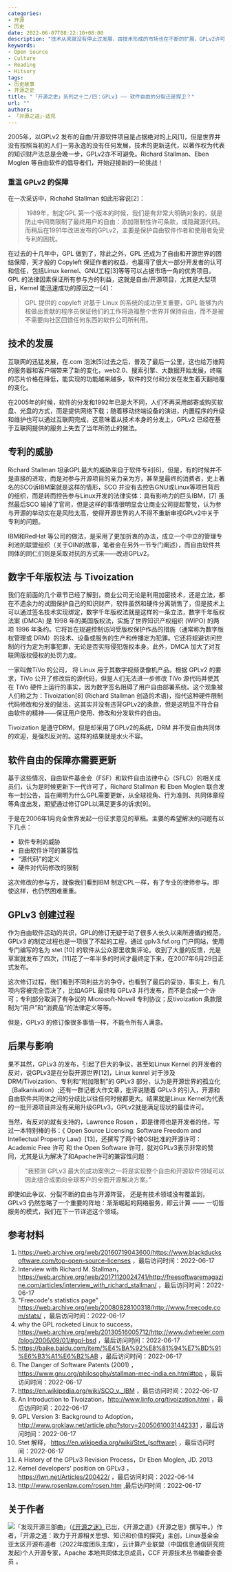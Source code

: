 ```yaml
---
categories:
- 开源
- 历史
date: 2022-06-07T08:22:10+08:00
description: "技术从来就没有停止过发展，由技术形成的市场也在不断的扩展，GPLv2许可在一些新的领域无法做到软件自由，比如智能终端、更多许可的兼容性等等，已经是乏力，这意味着无法促进项目和共同体的发展了，那么就需要求变，变化就意味着有人追随有人反对，这会带来分裂，那么是否能吸引到新生力量了呢？这也意味着一种创新的冒险。"
keywords:
- Open Source
- Culture
- Reading
- Hitsory
tags:
- 历史故事
- 开源之史
title: "「开源之史」系列之十二/四：GPLv3 —— 软件自由的分裂还是捍卫？"
url: ""
authors:
- 「开源之道」·适兕
---
```


2005年，以GPLv2 发布的自由/开源软件项目是占据绝对的上风[1]，但是世界并没有按照当初的人们一劳永逸的没有任何发展，技术的更新迭代，以著作权为代表的知识财产法总是会晚一步，GPLv2亦不可避免。Richard Stallman、Eben Moglen 等自由软件的倡导者们，开始迎接新的一轮挑战！

### 重温 GPLv2 的保障

在一次采访中，Richahd Stallman 如此形容说[2]：

>  1989年，制定GPL 第一个版本的时候，我们是有非常大明确对象的，就是防止中间商限制了最终用户的自由：添加限制性许可条款，或隐藏源代码。而稍后在1991年改进发布的GPLv2，主要是保护自由软件作者和使用者免受专利的困扰。

在过去的十几年中，GPL 做到了，除此之外，GPL 还成为了自由和开源世界的团结保障，天才般的 Copyleft 保证作者的权益，也赢得了很大一部分开发者的认可和信任，包括Linux kernel、GNU工程[3]等等可以占据市场一角的优秀项目。GPL 的法律因素保证所有参与方的利益，这就是自由/开源项目，尤其是大型项目，Kernel 能迅速成功的原因之一[4]：

> GPL 提供的 copyleft 对基于 Linux 的系统的成功至关重要，GPL 能够为内核做出贡献的程序员保证他们的工作将造福整个世界并保持自由，而不是被不需要向社区回馈任何东西的软件公司所利用。

## 技术的发展

互联网的迅猛发展，在.com 泡沫[5]过去之后，普及了最后一公里，这也给万维网的服务器和客户端带来了新的变化，web2.0、搜索引擎、大数据开始发展，终端的芯片价格在降低，能实现的功能越来越多，软件的交付和分发在发生着天翻地覆的变化。

在2005年的时候，软件的分发和1992年已是大不同，人们不再采用邮寄或购买软盘、光盘的方式，而是提供网络下载；随着移动终端设备的演进，内置程序的升级和维护也可以通过互联网完成，这意味着从技术本身的分发上，GPLv2 已经在基于互联网提供的服务上失去了当年所防止的做法。

## 专利的威胁

Richard Stallman 坦承GPL最大的威胁来自于软件专利[6]，但是，有的时候并不是直接的进攻，而是对参与开源项目的亲力亲为方，甚至是最终的消费者，史上著名的SCO诉IBM案就是这样的情形，SCO 并没有去控告GNU或Linux等项目背后的组织，而是转而控告参与Linux开发的法律实体：具有影响力的巨头IBM，[7] 虽然最后SCO 输掉了官司，但是这样的事情很明显会让商业公司提起警觉，认为参与开源的举动实在是风险太高，使得开源世界的人不得不重新审视GPLv2中关于专利的问题。

IBM和RedHat 等公司的做法，是采用了更加折衷的办法，成立一个中立的管理专利池的联盟组织（关于OIN的故事，笔者会在另外一节专门阐述），而自由软件共同体的同仁们则是采取对抗的方式来——改进GPLv2。

## 数字千年版权法 与 Tivoization

我们在前面的几个章节已经了解到，商业公司无论是利用加密技术，还是立法，都在不遗余力的试图保护自己的知识财产，软件虽然和硬件分离销售了，但是技术上可以通过签名技术实现绑定，数字千年版权法就是这样的一条立法，数字千年版权法案 (DMCA) 是 1998 年的美国版权法，实施了世界知识产权组织 (WIPO) 的两项 1996 年条约。它将旨在规避控制访问受版权保护作品的措施（通常称为数字版权管理或 DRM）的技术、设备或服务的生产和传播定为犯罪。它还将规避访问控制的行为定为刑事犯罪，无论是否实际侵犯版权本身。此外，DMCA 加大了对互联网版权侵权的处罚力度。

一家叫做TiVo 的公司， 将 Linux 用于其数字视频录像机产品。根据 GPLv2 的要求，TiVo 公开了修改后的源代码，但是人们无法进一步修改 TiVo 源代码并使其在 TiVo 硬件上运行的事实，因为数字签名阻碍了用户自由部署系统。这个现象被人们称之为：Tivoization[8] (Richard Stallman 创造的术语)，指代这种硬件限制代码修改和分发的做法，这其实并没有违背GPLv2的条款，但是这明显不符合自由软件的精神——保证用户使用、修改和分发软件的自由。

Tivoization 是遵守DRM，但是却采用了GPLv2的系统，DRM 并不受自由共同体的欢迎，是强烈反对的。这样的结果就是水火不容。

## 软件自由的保障亦需要更新

基于这些情况，自由软件基金会（FSF）和软件自由法律中心（SFLC）的相关成员们，认为是时候更新下一代许可了，Richard Stallman 和 Eben Moglen 联合发布一封公告，旨在阐明为什么GPL需要更新，从全球视角、行为准则、共同体章程等角度出发，期望通过修订GPL以满足更多的诉求[9]。

于是在2006年1月向全世界发起一份征求意见的草稿。主要的希望解决的问题有以下几点：

* 软件专利的威胁
* 自由软件许可的兼容性
* “源代码”的定义
*  硬件对代码修改的限制

这次修改的参与方，就像我们看到IBM 制定CPL一样，有了专业的律师参与。即使这样，也仍然困难重重。

## GPLv3 创建过程

作为自由软件运动的共识，GPL的修订无疑于动了很多人长久以来所遵循的规范，GPLv3 的制定过程也是一项很了不起的工程，通过 gplv3.fsf.org 门户网站，使用专门编写的名为 stet [10] 的软件从公众那里收集评论。收到了大量的反馈，光是草案就发布了四次，[11]花了一年半多的时间才最终定下来，在2007年6月29日正式发布。

这次修订过程，我们看到不同利益方的争夺，也看到了最后的妥协，事实上，有几项内容被完全否决了，比如AGPL 最终和 GPLv3 并行发布，而不是合成一个许可；专利部分取消了有争议的 Microsoft-Novell 专利协议；反tivoization 条款限制为“用户”和“消费品”的法律定义等等。

但是，GPLv3 的修订像很多事情一样，不能令所有人满意。

## 后果与影响

果不其然，GPLv3 的发布，引起了巨大的争议，甚至如Linux Kernel 的开发者的反对，说GPLv3是在分裂开源世界[12]，Linux kenrel 对于涉及 DRM/Tivoization、专利和“附加限制”的 GPLv3 部分，认为是开源世界的孤立化（Balkanisation）;还有一群记者大作文章，批评说随着 GPLv3 的引入，开源和自由软件共同体之间的分歧比以往任何时候都更大。结果就是Linux Kernel为代表的一批开源项目并没有采用升级GPLv3，GPLv2就是满足现状的最佳许可。

当然，有反对的就有支持的，Lawrence Rosen ，即是律师也是开发者的他，写过一本特别棒的书：《 Open Source Licensing: Software Freedom and Intellectual Property Law》[13]，还撰写了两个被OSI批准的开源许可： Academic Free 许可 和 the Open Software 许可，就对GPLv3表示非常的赞同，尤其是认为解决了和Apache许可的兼容性问题：

> "我预测 GPLv3 最大的成功案例之一将是实现整个自由和开源软件领域可以因此组合成面向全球客户的全面开源解决方案。”

即使如此争议、分裂不断的自由与开源阵营， 还是有技术领域没有覆盖到，GPLv3 仍然忽略了一个重要的阵地：渐渐崛起的网络服务，即云计算 —— 一切皆服务的模式，我们在下一节详述这个领域。

## 参考材料

1.  https://web.archive.org/web/20160719043600/https://www.blackducksoftware.com/top-open-source-licenses ，最后访问时间：2022-06-17
2.  Interview with Richard M. Stallman，https://web.archive.org/web/20171120024741/http://freesoftwaremagazine.com/articles/interview_with_richard_stallman/ ，最后访问时间：2022-06-17
3.  "Freecode's statistics page" , https://web.archive.org/web/20080828100318/http://www.freecode.com/stats/ ，最后访问时间：2022-06-17
4.  why the GPL rocketed Linux to success， https://web.archive.org/web/20130516005712/http://www.dwheeler.com/blog/2006/09/01/#gpl-bsd ，最后访问时间：2022-06-17
5.  https://baike.baidu.com/item/%E4%BA%92%E8%81%94%E7%BD%91%E6%B3%A1%E6%B2%AB ，最后访问时间：2022-06-17
6.  The Danger of Software Patents (2001) ，https://www.gnu.org/philosophy/stallman-mec-india.en.html#top  ，最后访问时间：2022-06-17
7.  https://en.wikipedia.org/wiki/SCO_v._IBM  ，最后访问时间：2022-06-17
8.  An Introduction to Tivoization，http://www.linfo.org/tivoization.html  ，最后访问时间：2022-06-17
9.  GPL Version 3: Background to Adoption，http://www.groklaw.net/article.php?story=20050610031442331 ，最后访问时间：2022-06-17
10. Stet 解释， https://en.wikipedia.org/wiki/Stet_(software) ，最后访问时间：2022-06-17
11. A History of the GPLv3 Revision Process，Dr Eben Moglen, JD. 2013
12. Kernel developers' position on GPLv3 ， https://lwn.net/Articles/200422/ ，最后访问时间：2022-06-14
13. http://www.rosenlaw.com/rosen.htm ,最后访问时间：2022-06-17


## 关于作者

![](/public/kuosi-face-of-os.png)「发现开源三部曲」（[《开源之迷》](posts/book-of-open-source/the-fascinating-of-open-source/)已出，《开源之道》《开源之思》撰写中。）作者，「开源之道：致力于开源相关思想、知识和价值的探究」主创，Linux基金会亚太区开源布道者（2022年度团队主席），云计算产业联盟（中国信息通信研究院发起)个人开源专家，Apache 本地共同体北京成员，CCF 开源技术丛书编委会委员 。
